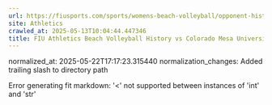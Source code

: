 ```yaml
---
url: https://fiusports.com/sports/womens-beach-volleyball/opponent-history/colorado-mesa-university/1578/
site: Athletics
crawled_at: 2025-05-13T10:04:44.447346
title: FIU Athletics Beach Volleyball History vs Colorado Mesa University
---
```

normalized_at: 2025-05-22T17:17:23.315440
normalization_changes: Added trailing slash to directory path

Error generating fit markdown: '<' not supported between instances of 'int' and 'str'